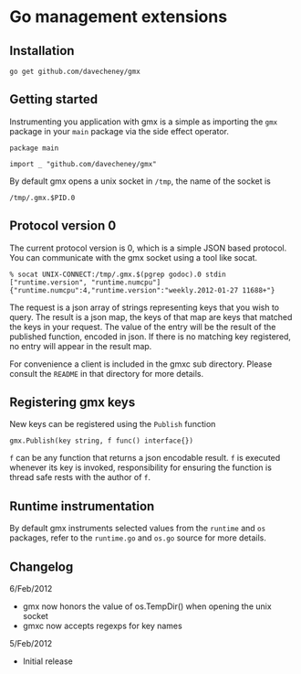 # Go management extensions

## Installation
  
	go get github.com/davecheney/gmx

## Getting started

Instrumenting you application with gmx is a simple as importing the `gmx` package in your `main` package via the side effect operator.

	package main

	import _ "github.com/davecheney/gmx"

By default gmx opens a unix socket in `/tmp`, the name of the socket is

	/tmp/.gmx.$PID.0

## Protocol version 0

The current protocol version is 0, which is a simple JSON based protocol. You can communicate with the gmx socket using a tool like socat.

	% socat UNIX-CONNECT:/tmp/.gmx.$(pgrep godoc).0 stdin
	["runtime.version", "runtime.numcpu"]
	{"runtime.numcpu":4,"runtime.version":"weekly.2012-01-27 11688+"}
     
The request is a json array of strings representing keys that you wish to query. The result is a json map, the keys of that map are keys that matched the keys in your request. The value of the entry will be the result of the published function, encoded in json. If there is no matching key registered, no entry will appear in the result map.

For convenience a client is included in the gmxc sub directory. Please consult the `README` in that directory for more details.

## Registering gmx keys

New keys can be registered using the `Publish` function

	gmx.Publish(key string, f func() interface{})

`f` can be any function that returns a json encodable result. `f` is executed whenever its key is invoked, responsibility for ensuring the function is thread safe rests with the author of `f`.

## Runtime instrumentation

By default gmx instruments selected values from the  `runtime` and `os` packages, refer to the `runtime.go` and `os.go` source for more details.

## Changelog

6/Feb/2012 
+	gmx now honors the value of os.TempDir() when opening the unix socket
+	gmxc now accepts regexps for key names

5/Feb/2012 
+	Initial release
